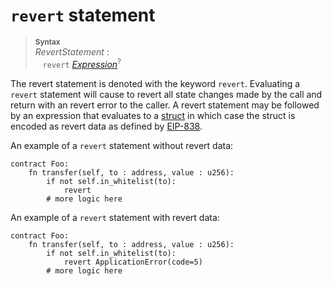 # `revert` statement


> **<sup>Syntax</sup>**\
> _RevertStatement_ :\
> &nbsp;&nbsp; `revert` [_Expression_]<sup>?</sup>

The revert statement is denoted with the keyword `revert`. Evaluating a `revert`
statement will cause to revert all state changes made by the call and return with an revert error to the caller. A revert statement may be followed by an expression that evaluates to a [struct] in which case the struct is encoded as revert data as defined by [EIP-838].

An example of a `revert` statement without revert data:

```
contract Foo:
    fn transfer(self, to : address, value : u256):
        if not self.in_whitelist(to):
            revert
        # more logic here
```

An example of a `revert` statement with revert data:

```
contract Foo:
    fn transfer(self, to : address, value : u256):
        if not self.in_whitelist(to):
            revert ApplicationError(code=5)
        # more logic here
```

[_Expression_]: expressions.md
[struct]: structs.md
[EIP-838]: https://github.com/ethereum/EIPs/issues/838